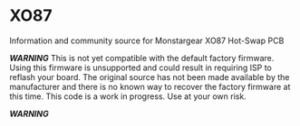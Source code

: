 # XO87
Information and community source for Monstargear XO87 Hot-Swap PCB

***WARNING***
This is not yet compatible with the default factory firmware.  Using this firmware is unsupported and could result in requiring ISP to reflash your board.  The original source has not been made available by the manufacturer and there is no known way to recover the factory firmware at this time.  This code is a work in progress.  Use at your own risk.

***WARNING***
